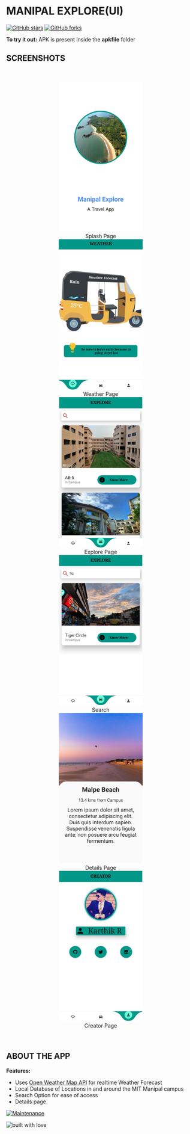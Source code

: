   
  	

#	MANIPAL EXPLORE(UI)

[![GitHub stars](https://img.shields.io/github/stars/L3thal14/ManipalExplore.svg?logo=github)]([https://github.com/L3thal14/ManipalExplore/stargazers](https://github.com/L3thal14/ManipalExplore/stargazers)) [![GitHub forks](https://img.shields.io/github/forks/L3thal14ManipalExplore.svg?logo=github&color=teal)]([https://github.com/L3thal14/ManipalExplore/network/](https://github.com/L3thal14/ManipalExplore/network/))

<b>To try it out:</b> APK is present inside the <b>apkfile</b> folder
<br>

## SCREENSHOTS

<br>
<p align="center">
  <img src="https://github.com/L3thal14/ManipalExplore/blob/master/assets/screenshots/splashpage.jpg?raw=true"  height="400" />
  <br>
    Splash Page  
    <br>
	  <img src="https://github.com/L3thal14/ManipalExplore/blob/master/assets/screenshots/weatherpage.jpg?raw=true"  height="400" />
	<br>
	Weather Page
	<br>
   <img src="https://github.com/L3thal14/ManipalExplore/blob/master/assets/screenshots/explorepage.jpg?raw=true"  height="400" />
  <br>
  Explore Page
  <br>
	  <img src="https://github.com/L3thal14/ManipalExplore/blob/master/assets/screenshots/search.jpg?raw=true"  height="400" />
 <br>
 Search
 <br>
  	  <img src="https://github.com/L3thal14/ManipalExplore/blob/master/assets/screenshots/detailspage.jpg?raw=true"  height="400" />
  <br>
  Details Page
  <br>
  <img src="https://github.com/L3thal14/ManipalExplore/blob/master/assets/screenshots/creatorpage.jpg?raw=true"  height="400" />
  <br>
  Creator Page
  <br>
  
</p>
<br>

##  ABOUT THE APP

<b> Features: </b>
<ul>
   <li> Uses <a href="https://openweathermap.org/">Open Weather Map API</a>  for realtime Weather Forecast</li> 
   <li> Local Database of Locations in and around the MIT Manipal campus</li>
   <li>Search Option for ease of access</li>
   <li> Details page</li>
</ul>



[![Maintenance](https://img.shields.io/maintenance/yes/2020?color=green&logo=github)](https://github.com/L3thal14)



![built with love](https://forthebadge.com/images/badges/built-with-love.svg)
